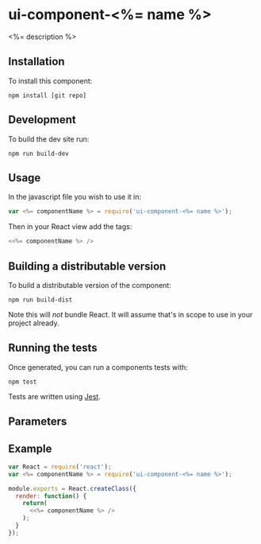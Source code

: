 # ui-component-<%= name %>
<%= description %>

## Installation
To install this component:

`npm install [git repo]`

## Development
To build the dev site run:

`npm run build-dev`

## Usage
In the javascript file you wish to use it in:

```jsx
var <%= componentName %> = require('ui-component-<%= name %>');
```

Then in your React view add the tags:

```jsx
<<%= componentName %> />
```

## Building a distributable version
To build a distributable version of the component:

`npm run build-dist`

Note this will *not* bundle React. It will assume that's in scope to use in your project already.

## Running the tests
Once generated, you can run a components tests with:

`npm test`

Tests are written using [Jest](https://facebook.github.io/jest/).

## Parameters

## Example

```jsx
var React = require('react');
var <%= componentName %> = require('ui-component-<%= name %>');

module.exports = React.createClass({
  render: function() {
    return(
      <<%= componentName %> />
    );
  }
});
```
